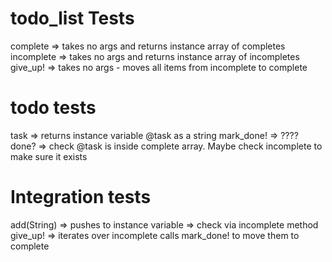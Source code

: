 # todo_list Tests
complete => takes no args and returns instance array of completes
incomplete => takes no args and returns instance array of incompletes
give_up! => takes no args - moves all items from incomplete to complete

# todo tests
task => returns instance variable @task as a string
mark_done! => ????
done? => check @task is inside complete array. Maybe check incomplete to make sure it exists

# Integration tests
add(String) => pushes to instance variable => check via incomplete method
give_up! => iterates over incomplete calls mark_done! to move them to complete
